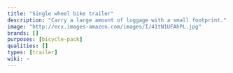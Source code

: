 ```yaml
---
title: "Single wheel bike trailer"
description: "Carry a large amount of luggage with a small footprint."
image: "http://ecx.images-amazon.com/images/I/41tN1UFAhPL.jpg"
brands: []
purposes: [bicycle-pack]
qualities: []
types: [trailer]
wiki: ~
---
```


